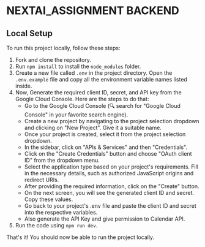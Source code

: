 # NEXTAI_ASSIGNMENT BACKEND

## Local Setup

To run this project locally, follow these steps:

1. Fork and clone the repository.
2. Run `npm install` to install the `node_modules` folder.
3. Create a new file called `.env` in the project directory. Open the `.env.example` file and copy all the environment variable names listed inside.
4. Now, Generate the required client ID, secret, and API key from the Google Cloud Console. Here are the steps to do that:
   - Go to the Google Cloud Console (🔍 search for "Google Cloud Console" in your favorite search engine).
   - Create a new project by navigating to the project selection dropdown and clicking on "New Project". Give it a suitable name.
   - Once your project is created, select it from the project selection dropdown.
   - In the sidebar, click on "APIs & Services" and then "Credentials".
   - Click on the "Create Credentials" button and choose "OAuth client ID" from the dropdown menu.
   - Select the application type based on your project's requirements. Fill in the necessary details, such as authorized JavaScript origins and redirect URIs.
   - After providing the required information, click on the "Create" button.
   - On the next screen, you will see the generated client ID and secret. Copy these values.
   - Go back to your project's .env file and paste the client ID and secret into the respective variables.
   - Also generate the API Key and give permission to Calendar API.
5. Run the code using `npm run dev`.

That's it! You should now be able to run the project locally.
